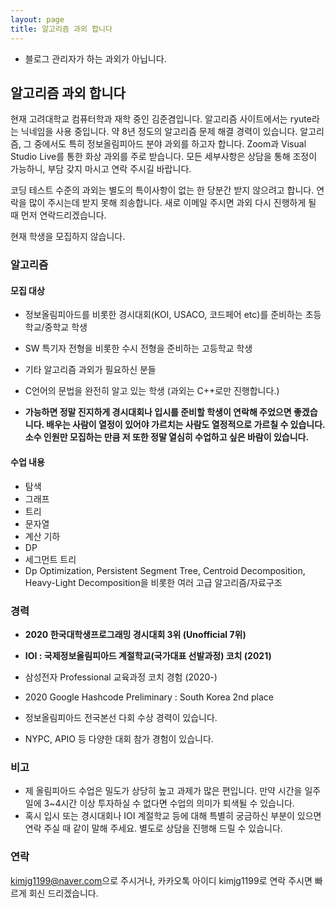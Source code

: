 ```yaml
---
layout: page
title: 알고리즘 과외 합니다
---
```


* 블로그 관리자가 하는 과외가 아닙니다.

## 알고리즘 과외 합니다
현재 고려대학교 컴퓨터학과 재학 중인 김준겸입니다. 알고리즘 사이트에서는 ryute라는 닉네임을 사용 중입니다. 약 8년 정도의 알고리즘 문제 해결 경력이 있습니다. 알고리즘, 그 중에서도 특히 정보올림피아드 분야 과외를 하고자 합니다. Zoom과 Visual Studio Live를 통한 화상 과외를 주로 받습니다. 모든 세부사항은 상담을 통해 조정이 가능하니, 부담 갖지 마시고 연락 주시길 바랍니다.

코딩 테스트 수준의 과외는 별도의 특이사항이 없는 한 당분간 받지 않으려고 합니다. 연락을 많이 주시는데 받지 못해 죄송합니다. 새로 이메일 주시면 과외 다시 진행하게 될 때 먼저 연락드리겠습니다.

현재 학생을 모집하지 않습니다.

### 알고리즘

#### 모집 대상
* 정보올림피아드를 비롯한 경시대회(KOI, USACO, 코드페어 etc)를 준비하는 초등학교/중학교 학생
* SW 특기자 전형을 비롯한 수시 전형을 준비하는 고등학교 학생
* 기타 알고리즘 과외가 필요하신 분들

* C언어의 문법을 완전히 알고 있는 학생 (과외는 C++로만 진행합니다.)
* **가능하면 정말 진지하게 경시대회나 입시를 준비할 학생이 연락해 주었으면 좋겠습니다. 배우는 사람이 열정이 있어야 가르치는 사람도 열정적으로 가르칠 수 있습니다. 소수 인원만 모집하는 만큼 저 또한 정말 열심히 수업하고 싶은 바람이 있습니다.**

#### 수업 내용
* 탐색
* 그래프
* 트리
* 문자열
* 계산 기하
* DP
* 세그먼트 트리
* Dp Optimization, Persistent Segment Tree, Centroid Decomposition, Heavy-Light Decomposition을 비롯한 여러 고급 알고리즘/자료구조


### 경력
* **2020 한국대학생프로그래밍 경시대회 3위 (Unofficial 7위)**
* **IOI : 국제정보올림피아드 계절학교(국가대표 선발과정) 코치 (2021)**
* 삼성전자 Professional 교육과정 코치 경험 (2020-)
* 2020 Google Hashcode Preliminary : South Korea 2nd place

* 정보올림피아드 전국본선 다회 수상 경력이 있습니다.
* NYPC, APIO 등 다양한 대회 참가 경험이 있습니다.

### 비고 

* 제 올림피아드 수업은 밀도가 상당히 높고 과제가 많은 편입니다. 만약 시간을 일주일에 3~4시간 이상 투자하실 수 없다면 수업의 의미가 퇴색될 수 있습니다.
* 혹시 입시 또는 경시대회나 IOI 계절학교 등에 대해 특별히 궁금하신 부분이 있으면 연락 주실 때 같이 말해 주세요. 별도로 상담을 진행해 드릴 수 있습니다.

### 연락
<style>
.mail-address:after{
    content:attr(data-name) "@" attr(data-domain) "." attr(data-tld);
    text-decoration: underline
}
</style>
<a href="#" class="mail-address" data-name="kimjg1199" data-domain="naver" data-tld="com" onclick="window.location.href = 'mailto:' + this.dataset.name + '@' + this.dataset.domain + '.' + this.dataset.tld"></a>으로 주시거나, 카카오톡 아이디 kimjg1199로 연락 주시면 빠르게 회신 드리겠습니다.

